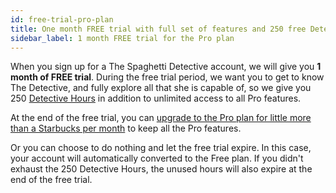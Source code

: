 ```yaml
---
id: free-trial-pro-plan
title: One month FREE trial with full set of features and 250 free Detective Hours
sidebar_label: 1 month FREE trial for the Pro plan
---
```


When you sign up for a The Spaghetti Detective account, we will give you **1 month of FREE trial**. During the free trial period, we want you to get to know The Detective, and fully explore all that she is capable of, so we give you 250 [Detective Hours](/docs/user-guides/how-does-detective-hour-work) in addition to unlimited access to all Pro features.

At the end of the free trial, you can [upgrade to the Pro plan for little more than a Starbucks per month](https://app.obico.io/ent_pub/pricing/) to keep all the Pro features.

Or you can choose to do nothing and let the free trial expire. In this case, your account will automatically converted to the Free plan. If you didn't exhaust the 250 Detective Hours, the unused hours will also expire at the end of the free trial.
